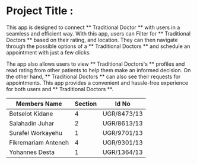 # Project Title : 

This app is designed to connect ** Traditional Doctor ** with users in a seamless and efficient way. With this app, users can Filter for ** Traditional Doctors ** based on their rating, and location. They can then navigate through the possible options of a ** Traditional Doctors ** and schedule an appointment with just a few clicks. 

The app also allows users to view ** Traditional Doctors's ** profiles and read rating from other patients to help them make an informed decision. On the other hand, ** Traditional Doctors ** can also see their requests for appointments. This app provides a convenient and hassle-free experience for both users and ** Traditional Doctors **.


|   Members Name      |  Section |  Id No       |
| --------------------| -------- | ------------ |
| Betselot Kidane     |     4    | UGR/8473/13  |
| Salahadin Juhar     |     2    | UGR/8613/13  |
| Surafel Workayehu   |     1    | UGR/9701/13  |
| Fikremariam Anteneh |     4    | UGR/9301/13  |
| Yohannes Desta      |     1    | UGR/1364/13  |


